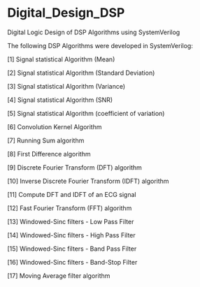 # Digital_Design_DSP

Digital Logic Design of DSP Algorithms using SystemVerilog

The following DSP Algorithms were developed in SystemVerilog:

[1]	Signal statistical Algorithm (Mean)

[2]	Signal statistical Algorithm (Standard Deviation)

[3]	Signal statistical Algorithm (Variance)

[4]	Signal statistical Algorithm (SNR)

[5]	Signal statistical Algorithm (coefficient of variation)

[6]	Convolution Kernel Algorithm

[7]	Running Sum algorithm

[8]	First Difference algorithm

[9]	Discrete Fourier Transform (DFT) algorithm 

[10]	Inverse Discrete Fourier Transform (IDFT) algorithm 

[11]	Compute DFT and IDFT of an ECG signal

[12]	Fast Fourier Transform (FFT) algorithm 

[13]	Windowed-Sinc filters - Low Pass Filter

[14]	Windowed-Sinc filters - High Pass Filter

[15]	Windowed-Sinc filters - Band Pass Filter

[16]	Windowed-Sinc filters - Band-Stop Filter

[17]	Moving Average filter algorithm 


